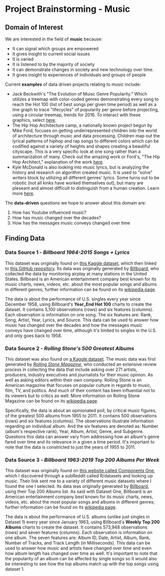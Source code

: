 # Project Brainstorming - Music


## Domain of Interest

We are interested in the field of __music__ because:
<ul>
  <li>
    It can signal which groups are empowered
  </li>
  <li>
    It gives insight to current social issues
  </li>
  <li>
    It is varied
  </li>
  <li>
    It is listened to by the majority of society
  </li>
  <li>
    It can demonstrate changes in society and new technology over time.
  </li>
  <li>
    It gives insight to experiences of individuals and groups of people
  </li>
</ul>


Current __examples__ of data driven projects relating to music include:

  - Jack Beckwith's "The Evolution of Muisc Genre Popularity." Which utilizes a treemap with color-coded genres demonstrating every song to reach the Hot 100 (list of best songs per given time period) as well as a line graph to trace "lifecycles" of popularity per genre before projecting, using a circular treemap, trends for 2016. To interact with these graphics, select [here](http://thedataface.com/2016/09/culture/genre-lifecycles?fbclid=IwAR2tNq0YAAklkI5TKU55t0Owx7qhoGSPUdOsp3xqkxiy1J8IWqTyELThGL4).
  - The Hip Hop Architecture camp, a nationally known project begun by Mike Ford, focuses on getting underrepresented children into the world of architecture through music and data processing. Children map out the lyrical patterns of hiphop and rap songs to different colors which can be codified against a variety of heights and shapes creating a beautiful cityscape. This is a very specific look at one song rather than a summarization of many. Check out the amazing work or Ford's, "The Hip Hop Architect," explanation of the work [here](http://hiphoparchitecture.com/hiphoparchitecture-album).
  - Kyle McDonald is also looking into music lyrics, but is analyzing the history and research on algorithm created music. It is used to "solve" writers block by utilizing all different genres' lyrics. Some turns out to be robotic (not all kinks have worked themselves out), but many are pleseant and almost difficult to distinguish from a human creation. Learn more [here](https://medium.com/artists-and-machine-intelligence/neural-nets-for-generating-music-f46dffac21c0).

The __data-driven__ questions we hope to answer about this domain are:
<ol>
  <li>
    How has Youtube influenced music?
  </li>
  <li>
    How has music changed over the decades?
  </li>
  <li>
    How has the messages music conveys changed over time
  </li>
</ol>

## Finding Data

### Data Source 1 - *Billboard 1964-2015 Songs + Lyrics*
This dataset was originally found on [this Kaggle dataset](https://www.kaggle.com/rakannimer/billboard-lyrics), which then linked to [this GitHub repository](https://github.com/walkerkq/musiclyrics). Its data was originally generated by [Billboard](https://www.billboard.com/archive/charts), who collected the data by monitoring airplay at many stations in the United States. Billboard is an American entertainment company best known for its music charts, news, videos, etc. about the most popular songs and albums in different genres; further information can be found on its [wikipedia page](https://en.wikipedia.org/wiki/Billboard_magazine).

The data is about the performance of U.S. singles every year since December 1958, using Billboard's **Year_End Hot 100** charts to create the dataset. It contains 5,100 observations (rows) and six features (columns). Each observation is information on one song. The six features are: Rank, Song, Artist, Year, Lyrics, and Source. This data can be used to answer how music has changed over the decades and how the messages music conveys have changed over time, although it's limited to singles in the U.S. and only goes back to 1958.

### Data Source 2 - *Rolling Stone's 500 Greatest Albums*
This dataset was also found on [a Kaggle dataset](https://www.kaggle.com/notgibs/500-greatest-albums-of-all-time-rolling-stone). The music data was first generated by [*Rolling Stone Magazine*](https://www.rollingstone.com/music/music-lists/500-greatest-albums-of-all-time-156826/), who conducted an extensive review process in collecting the data that include asking over 271 artists, producers, industry executives and journalists for their music opinion. As well as asking editors within their own company. Rolling Stone is an American magazine that focuses on popular culture in regards to music, film, TV, and politics. And much of their content has been influential not to its viewers but to critics as well. More information on Rolling Stone Magazine can be found on its [wikipedia page](https://en.wikipedia.org/wiki/Rolling_Stone).

Specifically, the data is about an opinionated poll, by critical music figures, of the greatest 500 albums from 1955 to 2011. It contains 500 observations (rows) and six features (columns). The observations illustrate information regarding an individual album. And the six features are denoted as: Number (album's respective rank), Year, Album, Artist, Genre, and Subgenre. Questions this data can answer vary from addressing how an album's genre fared over time and its relevance in a given a time period. It's important to note that the data is constricted to just the years of 1955 to 2011.

### Data Source 3 - *Billboard 1963-2019 Top 200 Albums Per Week*
This dataset was originally found on [this website called Components One](https://components.one/datasets/billboard-200/), which I discovered through a subReddit called R/datasets and looking up music. Their link sent me to a variety of different music datasets where I found the one I selected. Its data was originally generated by [Billboard](https://www.billboard.com/archive/charts), using their Top 200 Albums list. As said with Dataset One, Billboard is an American entertainment company best known for its music charts, news, videos, etc. about the most popular songs and albums in different genres; further information can be found on its [wikipedia page](https://en.wikipedia.org/wiki/Billboard_magazine).

The data is about the performance of U.S. albums (unlike just singles in Dataset 1) every year since January 1963, using Billboard's **Weekly Top 200 Albums** charts to create the dataset. It contains 573,948 observations (rows) and seven features (columns). Each observation is information on one album. The seven features are: Album ID, Date, Artist, Album, Rank, Number of Tracks, and Track Length (in Milliseconds). This data can be used to answer how music and artists have changed over time and even how album length has changed over time as well. It's important to note that the popularity of an album can be affected by single songs so it would also be interesting to see how the top albums match up with the top songs using dataset 1.
